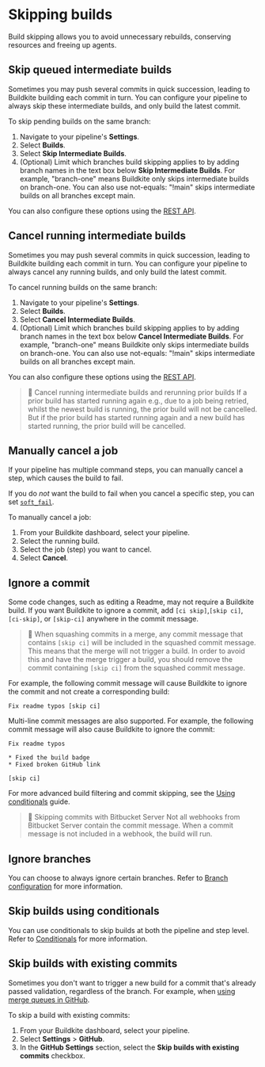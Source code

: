 # Skipping builds

Build skipping allows you to avoid unnecessary rebuilds, conserving resources and freeing up agents.

## Skip queued intermediate builds

Sometimes you may push several commits in quick succession, leading to Buildkite building each commit in turn. You can configure your pipeline to always skip these intermediate builds, and only build the latest commit.

To skip pending builds on the same branch:

1. Navigate to your pipeline's **Settings**.
1. Select **Builds**.
1. Select **Skip Intermediate Builds**.
1. (Optional) Limit which branches build skipping applies to by adding branch names in the text box below **Skip Intermediate Builds**. For example, "branch-one" means Buildkite only skips intermediate builds on branch-one. You can also use not-equals: "!main" skips intermediate builds on all branches except main.

You can also configure these options using the [REST API](/docs/apis/rest-api/pipelines#create-a-yaml-pipeline).

## Cancel running intermediate builds

Sometimes you may push several commits in quick succession, leading to Buildkite building each commit in turn. You can configure your pipeline to always cancel any running builds, and only build the latest commit.

To cancel running builds on the same branch:

1. Navigate to your pipeline's **Settings**.
1. Select **Builds**.
1. Select **Cancel Intermediate Builds**.
1. (Optional) Limit which branches build skipping applies to by adding branch names in the text box below **Cancel Intermediate Builds**. For example, "branch-one" means Buildkite only skips intermediate builds on branch-one. You can also use not-equals: "!main" skips intermediate builds on all branches except main.

You can also configure these options using the [REST API](/docs/apis/rest-api/pipelines#create-a-yaml-pipeline).

> 🚧 Cancel running intermediate builds and rerunning prior builds
> If a prior build has started running again e.g., due to a job being retried, whilst the newest build is running, the prior build will not be cancelled.
> But if the prior build has started running again and a new build has started running, the prior build will be cancelled.

## Manually cancel a job

If your pipeline has multiple command steps, you can manually cancel a step, which causes the build to fail.

If you do _not_ want the build to fail when you cancel a specific step, you can set [`soft_fail`](/docs/pipelines/configure/step-types/command-step#soft-fail-attributes).

To manually cancel a job:

1. From your Buildkite dashboard, select your pipeline.
2. Select the running build.
3. Select the job (step) you want to cancel.
4. Select **Cancel**.

## Ignore a commit

Some code changes, such as editing a Readme, may not require a Buildkite build. If you want Buildkite to ignore a commit, add `[ci skip]`,`[skip ci]`, `[ci-skip]`, or `[skip-ci]` anywhere in the commit message.

> 📘
> When squashing commits in a merge, any commit message that contains `[skip ci]` will be included in the squashed commit message. This means that the merge will not trigger a build.
> In order to avoid this and have the merge trigger a build, you should remove the commit containing `[skip ci]` from the squashed commit message.

For example, the following commit message will cause Buildkite to ignore the commit and not create a corresponding build:

```
Fix readme typos [skip ci]
```

Multi-line commit messages are also supported. For example, the following commit message will also cause Buildkite to ignore the commit:

```
Fix readme typos

* Fixed the build badge
* Fixed broken GitHub link

[skip ci]
```

For more advanced build filtering and commit skipping, see the [Using conditionals](/docs/pipelines/configure/conditionals) guide.

> 🚧 Skipping commits with Bitbucket Server
> Not all webhooks from Bitbucket Server contain the commit message. When a commit message is not included in a webhook, the build will run.

## Ignore branches

You can choose to always ignore certain branches. Refer to [Branch configuration](/docs/pipelines/configure/workflows/branch-configuration) for more information.

## Skip builds using conditionals

You can use conditionals to skip builds at both the pipeline and step level. Refer to [Conditionals](/docs/pipelines/configure/conditionals) for more information.

## Skip builds with existing commits

Sometimes you don't want to trigger a new build for a commit that's already passed validation, regardless of the branch. For example, when [using merge queues in GitHub](/docs/pipelines/tutorials/github-merge-queue).

To skip a build with existing commits:

1. From your Buildkite dashboard, select your pipeline.
1. Select **Settings** > **GitHub**.
1. In the **GitHub Settings** section, select the **Skip builds with existing commits** checkbox.
